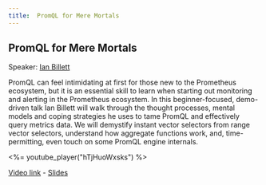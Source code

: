 ```yaml
---
title:  PromQL for Mere Mortals
---
```


## PromQL for Mere Mortals

Speaker: [Ian Billett](/2019-munich/speakers/ian-billett/)

PromQL can feel intimidating at first for those new to the Prometheus ecosystem, but it is an essential skill to learn when starting out monitoring and alerting in the Prometheus ecosystem.   In this beginner-focused, demo-driven talk Ian Billett will walk through the thought processes, mental models and coping strategies he uses to tame PromQL and effectively query metrics data.   We will demystify instant vector selectors from range vector selectors, understand how aggregate functions work, and, time-permitting, even touch on some PromQL engine internals.

<%= youtube_player("hTjHuoWxsks") %>

[Video link](https://youtu.be/hTjHuoWxsks) -
[Slides](/2019-munich/slides/promql-for-mere-mortals.pdf)
